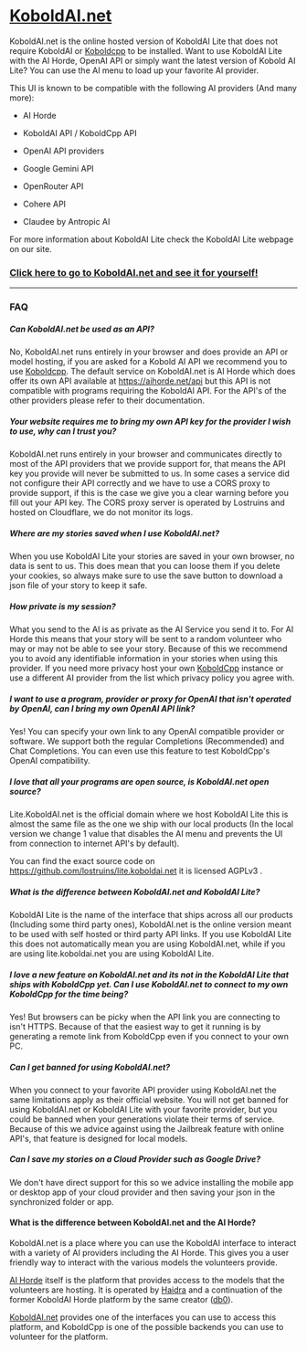 # [KoboldAI.net](https://koboldai.net)

KoboldAI.net is the online hosted version of KoboldAI Lite that does not require KoboldAI or [Koboldcpp](Koboldcpp.md) to be installed.
Want to use KoboldAI Lite with the AI Horde, OpenAI API or simply want the latest version of Kobold AI Lite? You can use the AI menu to load up your favorite AI provider.

This UI is known to be compatible with the following AI providers (And many more):

- AI Horde

- KoboldAI API / KoboldCpp API

- OpenAI API providers

- Google Gemini API

- OpenRouter API

- Cohere API

- Claudee by Antropic AI

For more information about KoboldAI Lite check the KoboldAI Lite webpage on our site.

### [Click here to go to KoboldAI.net and see it for yourself!](https://koboldai.net)
---
### FAQ
##### Can KoboldAI.net be used as an API?
No, KoboldAI.net runs entirely in your browser and does provide an API or model hosting, if you are asked for a Kobold AI API we recommend you to use [Koboldcpp](Koboldcpp.md).
The default service on KoboldAI.net is AI Horde which does offer its own API available at https://aihorde.net/api but this API is not compatible with programs requiring the KoboldAI API.
For the API's of the other providers please refer to their documentation.

##### Your website requires me to bring my own API key for the provider I wish to use, why can I trust you?
KoboldAI.net runs entirely in your browser and communicates directly to most of the API providers that we provide support for, that means the API key you provide will never be submitted to us.
In some cases a service did not configure their API correctly and we have to use a CORS proxy to provide support, if this is the case we give you a clear warning before you fill out your API key. The CORS proxy server is operated by Lostruins and hosted on Cloudflare, we do not monitor its logs.

##### Where are my stories saved when I use KoboldAI.net?
When you use KoboldAI Lite your stories are saved in your own browser, no data is sent to us. This does mean that you can loose them if you delete your cookies, so always make sure to use the save button to download a json file of your story to keep it safe.

##### How private is my session?
What you send to the AI is as private as the AI Service you send it to. For AI Horde this means that your story will be sent to a random volunteer who may or may not be able to see your story. Because of this we recommend you to avoid any identifiable information in your stories when using this provider. If you need more privacy host your own [KoboldCpp](Koboldcpp.md) instance or use a different AI provider from the list which privacy policy you agree with.

##### I want to use a program, provider or proxy for OpenAI that isn't operated by OpenAI, can I bring my own OpenAI API link?
Yes! You can specify your own link to any OpenAI compatible provider or software. We support both the regular Completions (Recommended) and Chat Completions. You can even use this feature to test KoboldCpp's OpenAI compatibility.

##### I love that all your programs are open source, is KoboldAI.net open source?
Lite.KoboldAI.net is the official domain where we host KoboldAI Lite this is almost the same file as the one we ship with our local products (In the local version we change 1 value that disables the AI menu and prevents the UI from connection to internet API's by default).

You can find the exact source code on https://github.com/lostruins/lite.koboldai.net it is licensed AGPLv3 .

##### What is the difference between KoboldAI.net and KoboldAI Lite?
KoboldAI Lite is the name of the interface that ships across all our products (Including some third party ones), KoboldAI.net is the online version meant to be used with self hosted or third party API links. If you use KoboldAI Lite this does not automatically mean you are using KoboldAI.net, while if you are using lite.koboldai.net you are using KoboldAI Lite.

##### I love a new feature on KoboldAI.net and its not in the KoboldAI Lite that ships with KoboldCpp yet. Can I use KoboldAI.net to connect to my own KoboldCpp for the time being?
Yes! But browsers can be picky when the API link you are connecting to isn't HTTPS. Because of that the easiest way to get it running is by generating a remote link from KoboldCpp even if you connect to your own PC.

##### Can I get banned for using KoboldAI.net?
When you connect to your favorite API provider using KoboldAI.net the same limitations apply as their official website. You will not get banned for using KoboldAI.net or KoboldAI Lite with your favorite provider, but you could be banned when your generations violate their terms of service. Because of this we advice against using the Jailbreak feature with online API's, that feature is designed for local models.

##### Can I save my stories on a Cloud Provider such as Google Drive?
We don't have direct support for this so we advice installing the mobile app or desktop app of your cloud provider and then saving your json in the synchronized folder or app.

#### What is the difference between KoboldAI.net and the AI Horde?
KoboldAI.net is a place where you can use the KoboldAI interface to interact with a variety of AI providers including the AI Horde. This gives you a user friendly way to interact with the various models the volunteers provide.

[AI Horde](https://aihorde.net) itself is the platform that provides access to the models that the volunteers are hosting. It is operated by [Haidra](https://haidra.net) and a continuation of the former KoboldAI Horde platform by the same creator ([db0](https://dbzer0.com)).

[KoboldAI.net](https://koboldai.net) provides one of the interfaces you can use to access this platform, and KoboldCpp is one of the possible backends you can use to volunteer for the platform.